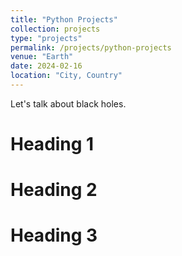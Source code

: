 ```yaml
---
title: "Python Projects"
collection: projects
type: "projects"
permalink: /projects/python-projects
venue: "Earth"
date: 2024-02-16
location: "City, Country"
---
```


Let's talk about black holes.

Heading 1
======

Heading 2
======

Heading 3
======
